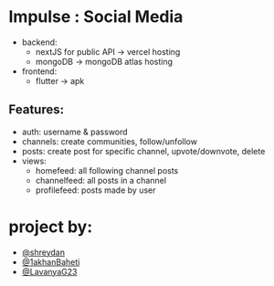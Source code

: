 # Impulse : Social Media


- backend:
  - nextJS for public API -> vercel hosting
  - mongoDB -> mongoDB atlas hosting
- frontend:
  - flutter -> apk

## Features:
- auth: username & password
- channels: create communities, follow/unfollow
- posts: create post for specific channel, upvote/downvote, delete
- views:
  - homefeed: all following channel posts
  - channelfeed: all posts in a channel
  - profilefeed: posts made by user

# project by:

- [@shreydan](https://github.com/shreydan)
- [@1akhanBaheti](https://github.com/1akhanBaheti/)
- [@LavanyaG23](https://github.com/LavanyaG23)


